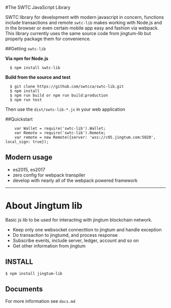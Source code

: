 
#The SWTC JavaScript Library

SWTC library for development with modern javascript in concern, functions include transactions and remote
`swtc-lib` makes working with Node.js and in the browser or even certain mobile app easy and fashion via webpack.
This library currently uses the same source code from jingtum-lib but properly package them for convenience.

##Getting `swtc-lib`

**Via npm for Node.js**

```
  $ npm install swtc-lib
```

**Build from the source and test**

```
  $ git clone https://github.com/swtcca/swtc-lib.git
  $ npm install
  $ npm run build or npm run build:production
  $ npm run test
```

Then use the `dist/swtc-lib-*.js` in your web application

##Quickstart
```
    var Wallet = require('swtc-lib').Wallet;
    var Remote = require('swtc-lib').Remote;
    var remote = new Remote({server: 'wss://c05.jingtum.com:5020', local_sign: true});
```

## Modern usage
-  es2015, es2017
-  zero config for webpack transpiler
-  develop with nearly all of the webpack powered framework

---------------------------------------------

# About Jingtum lib

Basic js lib to be used for interacting with jingtum blockchain network.
- Keep only one websocket connecttion to jingtum and handle exception
- Do transaction to jingtumd, and process response
- Subscribe events, include server, ledger, account and so on
- Get other information from jingtum

## INSTALL
```
$ npm install jingtum-lib
```

## Documents

For more information see `docs.md`
